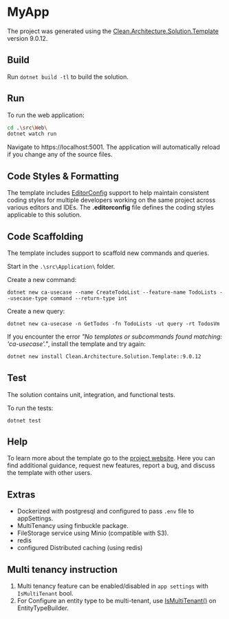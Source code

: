 ﻿# MyApp

The project was generated using the [Clean.Architecture.Solution.Template](https://github.com/jasontaylordev/CleanArchitecture) version 9.0.12.

## Build

Run `dotnet build -tl` to build the solution.

## Run

To run the web application:

```bash
cd .\src\Web\
dotnet watch run
```

Navigate to https://localhost:5001. The application will automatically reload if you change any of the source files.

## Code Styles & Formatting

The template includes [EditorConfig](https://editorconfig.org/) support to help maintain consistent coding styles for multiple developers working on the same project across various editors and IDEs. The **.editorconfig** file defines the coding styles applicable to this solution.

## Code Scaffolding

The template includes support to scaffold new commands and queries.

Start in the `.\src\Application\` folder.

Create a new command:

```
dotnet new ca-usecase --name CreateTodoList --feature-name TodoLists --usecase-type command --return-type int
```

Create a new query:

```
dotnet new ca-usecase -n GetTodos -fn TodoLists -ut query -rt TodosVm
```

If you encounter the error _"No templates or subcommands found matching: 'ca-usecase'."_, install the template and try again:

```bash
dotnet new install Clean.Architecture.Solution.Template::9.0.12
```

## Test

The solution contains unit, integration, and functional tests.

To run the tests:

```**bash**
dotnet test
```

## Help

To learn more about the template go to the [project website](https://github.com/jasontaylordev/CleanArchitecture). Here you can find additional guidance, request new features, report a bug, and discuss the template with other users.

## Extras

- Dockerized with postgresql and configured to pass `.env` file to appSettings.
- MultiTenancy using finbuckle package.
- FileStorage service using Minio (compatible with S3).
- redis
- configured Distributed caching (using redis)

## Multi tenancy instruction

1. Multi tenancy feature can be enabled/disabled in `app settings` with `IsMultiTenant` bool.
2. For Configure an entity type to be multi-tenant, use [IsMultiTenant()](https://www.finbuckle.com/MultiTenant/Docs/v9.4.0/EFCore#using-the-fluent-api) on EntityTypeBuilder.
